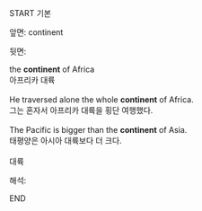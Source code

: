 START
기본

앞면:
continent


뒷면:
<div>the <b>continent</b> of Africa </div><div>아프리카 대륙</div><div><br></div><div><div>He traversed alone the whole <strong>continent</strong> of Africa. </div><div><div>그는 혼자서 아프리카 대륙을 횡단 여행했다.</div></div></div><div><br></div><div><div>The Pacific is bigger than the <strong>continent</strong> of Asia. </div><div><div>태평양은 아시아 대륙보다 더 크다.</div></div></div><div><br></div><div>대륙</div>


해석:
<!--ID: 1746614453662-->
END